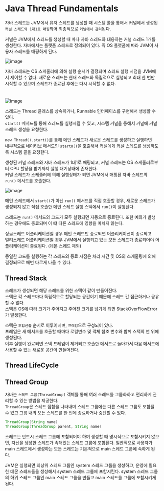 # Java Thread Fundamentals

자바 스레드는 JVM에서 유저 스레드를 생성할 때 시스템 콜을 통해서 커널에서 생성된 `커널 스레드와 1대1로 매핑`되어
최종적으로 `커널에서 관리`된다. 
  
커널은 JVM에서 스레드를 생성할 때 마다 자바 스레드와 대응하는 커널 스레드 1개를 생성한다. 자바에서는 
플랫폼 스레드로 정의되어 있다. 즉 OS 플랫폼에 따라 JVM이 사용자 스레드를 매핑하게 된다.

![image](https://github.com/user-attachments/assets/a6ba9135-d2a4-4163-be16-60e9086c3330)

자바 스레드는 OS 스케줄러에 의해 실행 순서가 결정되며 스레드 실행 시점을 JVM에서 제어할 수 없다.
새로운 스레드는 현재 스레드와 독립적으로 실행되고 최대 한 번만 시작할 수 있으며 스레드가 종료된 후에는 다시 시작할 수 없다.

#

![image](https://github.com/user-attachments/assets/ab2cdda2-3dc9-48e9-87d4-f3509ff22519)

스레드는 Thread 클래스를 상속하거나, Runnable 인터페이스를 구현해서 생성할 수 있다.  
`start()` 메서드를 통해 스레드를 실행시킬 수 있고, 시스템 커널을 통해서 커널에 커널 스레드 생성을 요청한다.
  
`new Thread().start()`를 통해 메인 스레드가 새로운 스레드를 생성하고 실행하면  
내부적으로 네이티브 메서드인 `start0()`을 호출해서 커널에게 커널 스레드를 생성하도록 시스템 콜을 요청한다.
  
생성된 커널 스레드와 자바 스레드가 1대1로 매핑되고, 커널 스레드는 OS 스케줄러로부터 CPU 할당을 받기까지 실행 대기상태에 존재한다.  
커널 스레드가 스케줄러에 의해 실행상태가 되면 JVM에서 매핑된 자바 스레드의 `run()` 메서드를 호출한다.

![image](https://github.com/user-attachments/assets/2f09b5e5-492d-43b1-af4c-caa13bf0aa78)

메인 스레드에서 `start()`가 아닌 `run()` 메서드를 직접 호출할 경우, 새로운 스레드가 생성되지 않고 직접 호출한 메인 스레드 실행 스택에서 `run()`이 실행된다.
  
스레드는 `run()` 메서드의 코드가 모두 실행되면 자동으로 종료된다. 또한 예외가 발생하는 경우에도 종료되며 이 떄 다른 스레드에 영향을 미치지 않는다.
  
싱글스레드 어플리케이션일 경우 메인 스레드만 종료되면 어플리케이션이 종료되고  
멀티스레드 어플리케이션일 경우 JVM에서 실행되고 있는 모든 스레드가 종료되어야 어플리케이션이 종료된다. (데몬 스레드 제외)
  
동일한 코드를 실행하는 각 스레드의 종료 시점은 처리 시간 및 OS의 스케줄링에 의해 결정되므로 매번 다르게 나올 수 있다.

## Thread Stack

스레드가 생성되면 해당 스레드를 위한 스택이 같이 만들어진다.  
스택은 각 스레드마다 독립적으로 할당되는 공간이기 때문에 스레드 간 접근하거나 공유할 수 없다.  
스택은 OS에 따라 크기가 주어지고 주어진 크기를 넘기게 되면 StackOverFlowError가 발생한다.

스택은 `후입선출` 순서로 이루어지며, `프레임`으로 구성되어 있다.  
프레임은 새 메서드를 호출할 때마다 로컬변수 및 객체 참조 변수와 함께 스택의 맨 위에 생성된다.  
이후 실행이 완료되면 스택 프레임이 제거되고 호출한 메서드로 돌아가서 다음 메서드에 사용할 수 있는 새로운 공간이 만들어진다.

## Thread LifeCycle


## Thread Group

자바는 `스레드 그룹(ThreadGroup)` 객체를 통해 여러 스레드를 그룹화하고 편리하게 관리할 수 있는 방법을 제공한다.  
`ThreadGroup`은 스레드 집합을 나타내며 스레드 그룹에는 다른 스레드 그룹도 포함될 수 있고 그룹 내의 모든 스레드를 한 번에 종료하거나 중단할 수 있다.

```java
ThreadGroup(String name)
ThreadGroup(ThreadGroup parent, String name)
```
  
스레드는 반드시 스레드 그룹에 포함되어야 하며 생성할 때 명시적으로 포함시키지 않으면, 자신을 생성한 스레드가 속해있는 스레드 그룹에 포함된다. 일반적으로 사용자가 main 스레드에서 생성하는 모든 스레드는 기본적으로 main 스레드 그룹에 속하게 된다.

JVM은 실행되면 최상위 스레드 그룹인 system 스레드 그룹을 생성하고, 운영에 필요한 데몬 스레드들을 생성해서 system 스레드 그룹에 포함시킨다. system 스레드 그룹의 하위 스레드 그룹인 main 스레드 그룹을 만들고 main 스레드를 그룹에 포함시키게된다.
